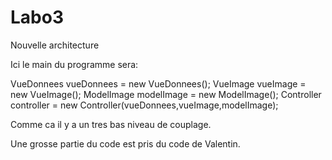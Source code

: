 # Labo3

Nouvelle architecture


Ici le main du programme sera:

  VueDonnees vueDonnees = new VueDonnees();
  VueImage vueImage = new VueImage();
  ModelImage modelImage = new ModelImage();
  Controller controller = new Controller(vueDonnees,vueImage,modelImage);
  
Comme ca il y a un tres bas niveau de couplage.


Une grosse partie du code est pris du code de Valentin.

